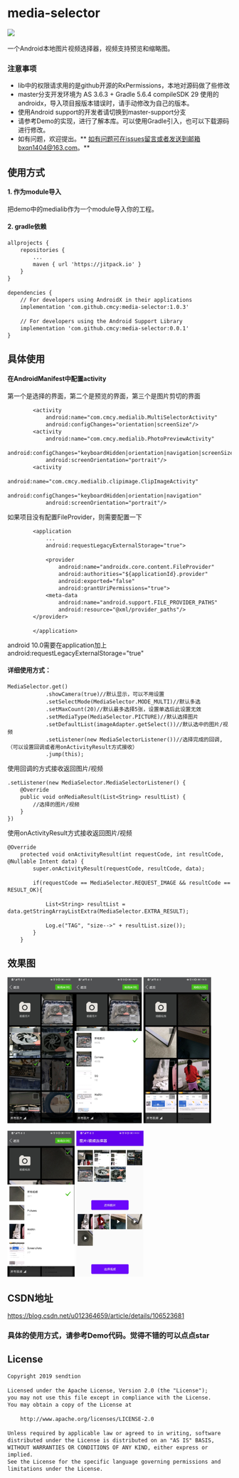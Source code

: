 # media-selector

[![](https://jitpack.io/v/cmcy/media-selector.svg)](https://jitpack.io/#cmcy/media-selector)


一个Android本地图片视频选择器，视频支持预览和缩略图。


### 注意事项

- lib中的权限请求用的是github开源的RxPermissions，本地对源码做了些修改
- master分支开发环境为 AS 3.6.3 + Gradle 5.6.4  compileSDK 29 使用的androidx，导入项目报版本错误时，请手动修改为自己的版本。
- 使用Android support的开发者请切换到master-support分支
- 请参考Demo的实现，进行了解本库。可以使用Gradle引入，也可以下载源码进行修改。
- 如有问题，欢迎提出。** 如有问题可在issues留言或者发送到邮箱bxqn1404@163.com。**

## 使用方式
#### 1. 作为module导入
把demo中的medialib作为一个module导入你的工程。


#### 2. gradle依赖

```
allprojects {
    repositories {
        ...
        maven { url 'https://jitpack.io' }
    }
}

dependencies {
    // For developers using AndroidX in their applications
    implementation 'com.github.cmcy:media-selector:1.0.3'
 
    // For developers using the Android Support Library
    implementation 'com.github.cmcy:media-selector:0.0.1'
}
```


## 具体使用

#### 在AndroidManifest中配置activity

  第一个是选择的界面，第二个是预览的界面，第三个是图片剪切的界面
```
        <activity
            android:name="com.cmcy.medialib.MultiSelectorActivity"
            android:configChanges="orientation|screenSize"/>
        <activity
            android:name="com.cmcy.medialib.PhotoPreviewActivity"
            android:configChanges="keyboardHidden|orientation|navigation|screenSize"
            android:screenOrientation="portrait"/>
        <activity
            android:name="com.cmcy.medialib.clipimage.ClipImageActivity"
            android:configChanges="keyboardHidden|orientation|navigation"
            android:screenOrientation="portrait"/>
```

  如果项目没有配置FileProvider，则需要配置一下

```
        <application
            ...
            android:requestLegacyExternalStorage="true">
        
            <provider
                android:name="androidx.core.content.FileProvider"
                android:authorities="${applicationId}.provider"
                android:exported="false"
                android:grantUriPermissions="true">
            <meta-data
                android:name="android.support.FILE_PROVIDER_PATHS"
                android:resource="@xml/provider_paths"/>
        </provider>
        
        </application>
```

  android 10.0需要在application加上android:requestLegacyExternalStorage="true"



#### 详细使用方式：
```
MediaSelector.get()
            .showCamera(true)//默认显示，可以不用设置
            .setSelectMode(MediaSelector.MODE_MULTI)//默认多选
            .setMaxCount(20)//默认最多选择5张，设置单选后此设置无效
            .setMediaType(MediaSelector.PICTURE)//默认选择图片
            .setDefaultList(imageAdapter.getSelect())//默认选中的图片/视频
            .setListener(new MediaSelectorListener())//选择完成的回调, （可以设置回调或者用onActivityResult方式接收）
            .jump(this);
```

使用回调的方式接收返回图片/视频
```
.setListener(new MediaSelector.MediaSelectorListener() {
    @Override
    public void onMediaResult(List<String> resultList) {
        //选择的图片/视频
    }
})
```

使用onActivityResult方式接收返回图片/视频
```
@Override
    protected void onActivityResult(int requestCode, int resultCode, @Nullable Intent data) {
        super.onActivityResult(requestCode, resultCode, data);

        if(requestCode == MediaSelector.REQUEST_IMAGE && resultCode == RESULT_OK){

            List<String> resultList = data.getStringArrayListExtra(MediaSelector.EXTRA_RESULT);

            Log.e("TAG", "size-->" + resultList.size());
        }
    }
```

## 效果图
<img src="https://github.com/cmcy/media-selector/blob/master/screenshot/Screenshot_20200602_195058_com.example.applicatio.jpg"   width="30%"><img src="https://github.com/cmcy/media-selector/blob/master/screenshot/Screenshot_20200602_195110_com.example.applicatio.jpg"   width="30%"> <img src="https://github.com/cmcy/media-selector/blob/master/screenshot/Screenshot_20200602_195124_com.example.applicatio.jpg"   width="30%">

<img src="https://github.com/cmcy/media-selector/blob/master/screenshot/Screenshot_20200602_195134_com.example.applicatio.jpg"   width="30%"> <img src="https://github.com/cmcy/media-selector/blob/master/screenshot/Screenshot_20200602_195151_com.example.applicatio.jpg"   width="30%">


## CSDN地址
https://blog.csdn.net/u012364659/article/details/106523681



### 具体的使用方式，请参考Demo代码。觉得不错的可以点点star

## License

```
Copyright 2019 sendtion

Licensed under the Apache License, Version 2.0 (the "License");
you may not use this file except in compliance with the License.
You may obtain a copy of the License at

    http://www.apache.org/licenses/LICENSE-2.0

Unless required by applicable law or agreed to in writing, software
distributed under the License is distributed on an "AS IS" BASIS,
WITHOUT WARRANTIES OR CONDITIONS OF ANY KIND, either express or implied.
See the License for the specific language governing permissions and
limitations under the License.
```
